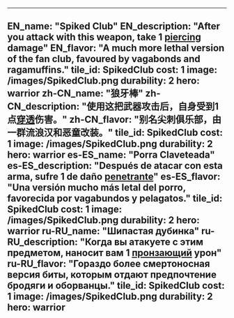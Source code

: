 ---

EN_name: "Spiked Club"
EN_description: "After you attack with this weapon, take 1 <u>piercing</u> damage"
EN_flavor: "A much more lethal version of the fan club, favoured by vagabonds and ragamuffins."
tile_id: SpikedClub
cost: 1
image: /images/SpikedClub.png
durability: 2
hero: warrior
zh-CN_name: "狼牙棒"
zh-CN_description: "使用这把武器攻击后，自身受到1点<u>穿透</u>伤害。"
zh-CN_flavor: "别名尖刺俱乐部，由一群流浪汉和恶童改装。"
tile_id: SpikedClub
cost: 1
image: /images/SpikedClub.png
durability: 2
hero: warrior
es-ES_name: "Porra Claveteada"
es-ES_description: "Después de atacar con esta arma, sufre 1 de daño <u>penetrante</u>"
es-ES_flavor: "Una versión mucho más letal del porro, favorecida por vagabundos y pelagatos."
tile_id: SpikedClub
cost: 1
image: /images/SpikedClub.png
durability: 2
hero: warrior
ru-RU_name: "Шипастая дубинка"
ru-RU_description: "Когда вы атакуете с этим предметом, наносит вам 1 <u>пронзающий</u> урон"
ru-RU_flavor: "Гораздо более смертоносная версия биты, которым отдают предпочтение бродяги и оборванцы."
tile_id: SpikedClub
cost: 1
image: /images/SpikedClub.png
durability: 2
hero: warrior
---